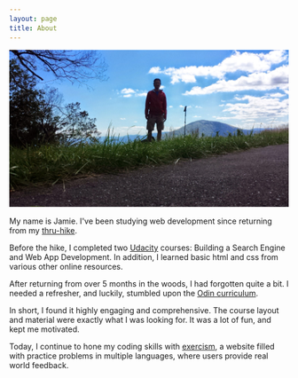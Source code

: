 ```yaml
---
layout: page
title: About
---
```

![About](/assets/about.jpg)

My name is Jamie.  I've been studying web development since returning from my [thru-hike](http://www.atjindo.com).

Before the hike, I completed two [Udacity](https://www.udacity.com/) courses: Building a Search Engine and Web App Development. In addition, I learned basic html and css from various other online resources.

After returning from over 5 months in the woods, I had forgotten quite a bit.  I needed a refresher, and luckily, stumbled upon the [Odin curriculum](http://www.theodinproject.com/courses). 

In short, I found it highly engaging and comprehensive. The course layout and material were exactly what I was looking for. It was a lot of fun, and kept me motivated.

Today, I continue to hone my coding skills with [exercism](http://exercism.io/), a website filled with practice problems in multiple languages, where users provide real world feedback.
